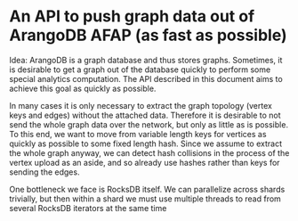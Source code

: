 # An API to push graph data out of ArangoDB AFAP (as fast as possible)

Idea: ArangoDB is a graph database and thus stores graphs. Sometimes, it is
desirable to get a graph out of the database quickly to perform some special
analytics computation. The API described in this document aims to achieve
this goal as quickly as possible.

In many cases it is only necessary to extract the graph topology (vertex keys
and edges) without the attached data. Therefore it is desirable to not send
the whole graph data over the network, but only as little as is possible. To
this end, we want to move from variable length keys for vertices as quickly
as possible to some fixed length hash. Since we assume to extract the whole
graph anyway, we can detect hash collisions in the process of the vertex
upload as an aside, and so already use hashes rather than keys for sending
the edges.

One bottleneck we face is RocksDB itself. We can parallelize across shards
trivially, but then within a shard we must use multiple threads to read
from several RocksDB iterators at the same time
